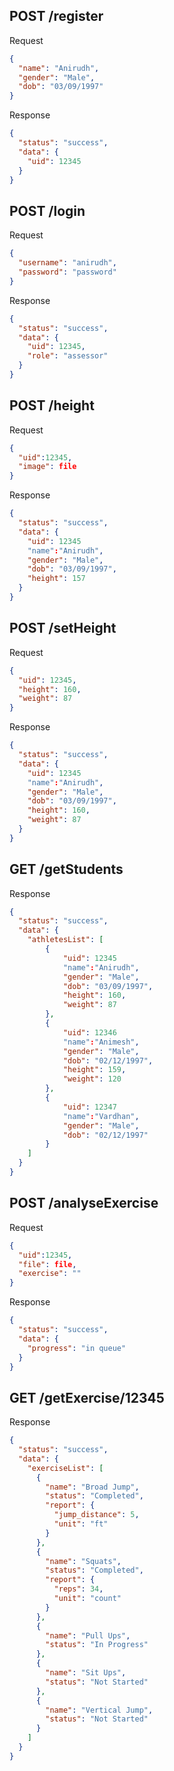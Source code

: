 ## POST /register

Request

```json
{
  "name": "Anirudh",
  "gender": "Male",
  "dob": "03/09/1997"
}
```

Response

```json
{
  "status": "success",
  "data": {
    "uid": 12345
  }
}
```

## POST /login

Request

```json
{
  "username": "anirudh",
  "password": "password"
}
```

Response

```json
{
  "status": "success",
  "data": {
    "uid": 12345,
    "role": "assessor"
  }
}
```

## POST /height

Request

```json
{
  "uid":12345,
  "image": file
}
```

Response

```json
{
  "status": "success",
  "data": {
    "uid": 12345
    "name":"Anirudh",
    "gender": "Male",
    "dob": "03/09/1997",
    "height": 157
  }
}
```

## POST /setHeight

Request

```json
{
  "uid": 12345,
  "height": 160,
  "weight": 87
}
```

Response

```json
{
  "status": "success",
  "data": {
    "uid": 12345
    "name":"Anirudh",
    "gender": "Male",
    "dob": "03/09/1997",
    "height": 160,
    "weight": 87
  }
}
```

## GET /getStudents

Response

```json
{
  "status": "success",
  "data": {
    "athletesList": [
        {
            "uid": 12345
            "name":"Anirudh",
            "gender": "Male",
            "dob": "03/09/1997",
            "height": 160,
            "weight": 87
        },
        {
            "uid": 12346
            "name":"Animesh",
            "gender": "Male",
            "dob": "02/12/1997",
            "height": 159,
            "weight": 120
        },
        {
            "uid": 12347
            "name":"Vardhan",
            "gender": "Male",
            "dob": "02/12/1997"
        }
    ]
  }
}
```

## POST /analyseExercise

Request

```json
{
  "uid":12345,
  "file": file,
  "exercise": ""
}
```

Response

```json
{
  "status": "success",
  "data": {
    "progress": "in queue"
  }
}
```

## GET /getExercise/12345

Response

```json
{
  "status": "success",
  "data": {
    "exerciseList": [
      {
        "name": "Broad Jump",
        "status": "Completed",
        "report": {
          "jump_distance": 5,
          "unit": "ft"
        }
      },
      {
        "name": "Squats",
        "status": "Completed",
        "report": {
          "reps": 34,
          "unit": "count"
        }
      },
      {
        "name": "Pull Ups",
        "status": "In Progress"
      },
      {
        "name": "Sit Ups",
        "status": "Not Started"
      },
      {
        "name": "Vertical Jump",
        "status": "Not Started"
      }
    ]
  }
}
```
